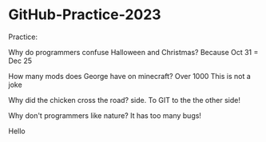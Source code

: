 # GitHub-Practice-2023
Practice:

Why do programmers confuse Halloween and Christmas? Because Oct 31 = Dec 25

How many mods does George have on minecraft? Over 1000 This is not a joke

Why did the chicken cross the road? side. To GIT to the the other side!

Why don't programmers like nature? It has too many bugs!

Hello
